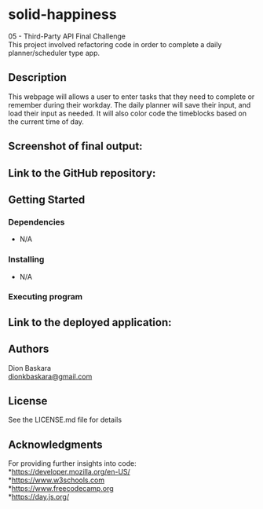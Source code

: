 # solid-happiness
05 - Third-Party API Final Challenge  
This project involved refactoring code in order to complete a daily planner/scheduler type app.

## Description

This webpage will allows a user to enter tasks that they need to complete or remember during their workday. The daily planner will save their input, and load their input as needed. It will also color code the timeblocks based on the current time of day.

Screenshot of final output:   
---------------------------

Link to the GitHub repository:  
-------------------------

## Getting Started

### Dependencies

* N/A

### Installing

* N/A

### Executing program

Link to the deployed application:    
----------------------------

## Authors

Dion Baskara  
dionkbaskara@gmail.com

## License

See the LICENSE.md file for details

## Acknowledgments

For providing further insights into code:    
*https://developer.mozilla.org/en-US/  
*https://www.w3schools.com  
*https://www.freecodecamp.org  
*https://day.js.org/
